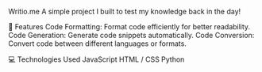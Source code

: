 Writio.me
A simple project I built to test my knowledge back in the day!

🚀 Features
Code Formatting: Format code efficiently for better readability.
Code Generation: Generate code snippets automatically.
Code Conversion: Convert code between different languages or formats.

💻 Technologies Used
JavaScript
HTML / CSS
Python


